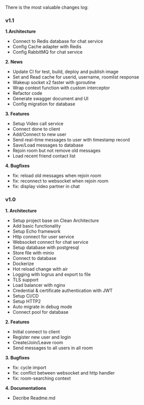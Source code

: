 There is the most valuable changes log:

### v1.1

**1.Architecture**

- Connect to Redis database for chat service
- Config Cache adapter with Redis
- Config RabbitMQ for chat service

**2. News**

- Update CI for test, build, deploy and publish image
- Set and Read cache for userid, username, roomlist response
- Wakeup socket x2 faster with goroutine
- Wrap context function with custom interceptor
- Refactor code
- Generate swagger document and UI
- Config migration for database

**3. Features**

- Setup Video call service
- Connect done to client
- Add/Connect to new user
- Send real-time messages to user with timestamp record
- Save/Load messages to database
- Rejoin room but not remove old messages
- Load recent friend contact list

**4. Bugfixes**

- fix: reload old messages when rejoin room
- fix: reconnect to websocket when rejoin room
- fix: display video partner in chat

### v1.0

**1. Architecture**

- Setup project base on Clean Architecture
- Add basic functionality
- Setup Echo framework
- Http connect for user service
- Websocket connect for chat service
- Setup database with postgresql
- Store file with minio
- Connect to database
- Dockerize
- Hot reload change with air
- Logging with logrus and export to file
- TLS support
- Load balancer with nginx
- Credential & certificate authentication with JWT
- Setup CI/CD
- Setup HTTP2
- Auto migrate in debug mode
- Connect pool for database

**2. Features**

- Initial connect to client
- Register new user and login
- Create/Join/Leave room
- Send messages to all users in all room

**3. Bugfixes**

- fix: cycle import
- fix: conflict between websocket and http handler
- fix: room-searching context

**4. Documentations**

- Decribe Readme.md
